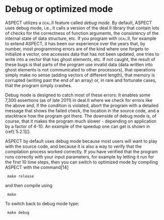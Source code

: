 # Debug or optimized mode

ASPECT utilizes a <span
class="smallcaps">deal.II</span> feature called *debug mode*. By default,
ASPECT uses debug mode, i.e., it calls a
version of the deal.II library that contain
lots of checks for the correctness of function arguments, the consistency of
the internal state of data structure, etc. If you program with <span
class="smallcaps">deal.II</span>, for example to extend
ASPECT, it has been our experience over the years
that, by number, most programming errors are of the kind where one forgets to
initialize a vector, one accesses data that has not been updated, one tries to
write into a vector that has ghost elements, etc. If not caught, the result of
these bugs is that parts of the program use invalid data (data written into
ghost elements is not communicated to other processors), that operations
simply make no sense (adding vectors of different length), that memory is
corrupted (writing past the end of an array) or, in rare and fortunate cases,
that the program simply crashes.

Debug mode is designed to catch most of these errors: It enables some 7,300
assertions (as of late 2011) in deal.II where
we check for errors like the above and, if the condition is violated, abort
the program with a detailed message that shows the failed check, the location
in the source code, and a stacktrace how the program got there. The downside
of debug mode is, of course, that it makes the program much slower -
depending on application by a factor of 4-10. An example of the speedup
one can get is shown in {ref}`5.2.1][].

ASPECT by default uses debug mode because most
users will want to play with the source code, and because it is also a way to
verify that the compilation process worked correctly. If you have verified
that the program runs correctly with your input parameters, for example by
letting it run for the first 10 time steps, then you can switch to optimized
mode by compiling ASPECT with the command[14]

     make release

and then compile using

     make

To switch back to debug mode type:

     make debug

<div class="center">

</div>
